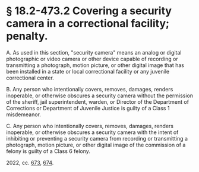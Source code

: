# § 18.2-473.2 Covering a security camera in a correctional facility; penalty.

<p>A. As used in this section, "security camera" means an analog or digital photographic or video camera or other device capable of recording or transmitting a photograph, motion picture, or other digital image that has been installed in a state or local correctional facility or any juvenile correctional center.</p><p>B. Any person who intentionally covers, removes, damages, renders inoperable, or otherwise obscures a security camera without the permission of the sheriff, jail superintendent, warden, or Director of the Department of Corrections or Department of Juvenile Justice is guilty of a Class 1 misdemeanor.</p><p>C. Any person who intentionally covers, removes, damages, renders inoperable, or otherwise obscures a security camera with the intent of inhibiting or preventing a security camera from recording or transmitting a photograph, motion picture, or other digital image of the commission of a felony is guilty of a Class 6 felony.</p><p>2022, cc. <a href='http://lis.virginia.gov/cgi-bin/legp604.exe?221+ful+CHAP0673'>673</a>, <a href='http://lis.virginia.gov/cgi-bin/legp604.exe?221+ful+CHAP0674'>674</a>.</p>